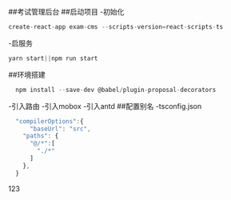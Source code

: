 ##考试管理后台
##启动项目
-初始化
```js
create-react-app exam-cms --scripts-version=react-scripts-ts
```
-启服务
```js
yarn start||npm run start
```
##环境搭建
```js
  npm install --save-dev @babel/plugin-proposal-decorators
```
-引入路由
-引入mobox
-引入antd
##配置别名
-tsconfig.json
```js
  "compilerOptions":{
      "baseUrl": "src",
    "paths": {
      "@/*":[
        "./*"
      ]
    },
  }
```

123